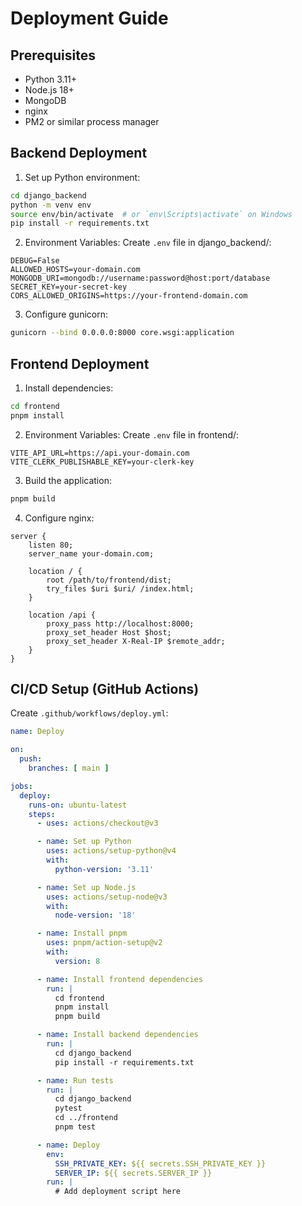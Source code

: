 # Deployment Guide

## Prerequisites
- Python 3.11+
- Node.js 18+
- MongoDB
- nginx
- PM2 or similar process manager

## Backend Deployment

1. Set up Python environment:
```bash
cd django_backend
python -m venv env
source env/bin/activate  # or `env\Scripts\activate` on Windows
pip install -r requirements.txt
```

2. Environment Variables:
Create `.env` file in django_backend/:
```env
DEBUG=False
ALLOWED_HOSTS=your-domain.com
MONGODB_URI=mongodb://username:password@host:port/database
SECRET_KEY=your-secret-key
CORS_ALLOWED_ORIGINS=https://your-frontend-domain.com
```

3. Configure gunicorn:
```bash
gunicorn --bind 0.0.0.0:8000 core.wsgi:application
```

## Frontend Deployment

1. Install dependencies:
```bash
cd frontend
pnpm install
```

2. Environment Variables:
Create `.env` file in frontend/:
```env
VITE_API_URL=https://api.your-domain.com
VITE_CLERK_PUBLISHABLE_KEY=your-clerk-key
```

3. Build the application:
```bash
pnpm build
```

4. Configure nginx:
```nginx
server {
    listen 80;
    server_name your-domain.com;

    location / {
        root /path/to/frontend/dist;
        try_files $uri $uri/ /index.html;
    }

    location /api {
        proxy_pass http://localhost:8000;
        proxy_set_header Host $host;
        proxy_set_header X-Real-IP $remote_addr;
    }
}
```

## CI/CD Setup (GitHub Actions)

Create `.github/workflows/deploy.yml`:

```yaml:cursor-crop-project/.github/workflows/deploy.yml
name: Deploy

on:
  push:
    branches: [ main ]

jobs:
  deploy:
    runs-on: ubuntu-latest
    steps:
      - uses: actions/checkout@v3

      - name: Set up Python
        uses: actions/setup-python@v4
        with:
          python-version: '3.11'

      - name: Set up Node.js
        uses: actions/setup-node@v3
        with:
          node-version: '18'

      - name: Install pnpm
        uses: pnpm/action-setup@v2
        with:
          version: 8

      - name: Install frontend dependencies
        run: |
          cd frontend
          pnpm install
          pnpm build

      - name: Install backend dependencies
        run: |
          cd django_backend
          pip install -r requirements.txt

      - name: Run tests
        run: |
          cd django_backend
          pytest
          cd ../frontend
          pnpm test

      - name: Deploy
        env:
          SSH_PRIVATE_KEY: ${{ secrets.SSH_PRIVATE_KEY }}
          SERVER_IP: ${{ secrets.SERVER_IP }}
        run: |
          # Add deployment script here
```
